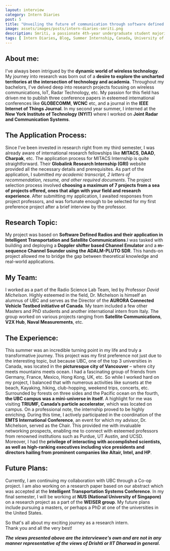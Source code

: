 ```yaml
---
layout: interview
category: Intern Diaries
post: 5
title: "Unveiling the future of communication through software defined radios"
image: assets/images/posts/intern-diaries-smriti.png
description: Smriti, a passionate 4th-year undergraduate student majoring in Electrical Engineering, dives into her incredible summer in Vancouver, at the University of British Columbia (UBC), where she assumes the role of a MITACS Research Intern. Her focus revolves around a captivating venture within the domain of next-generation Wireless Communications.
tags: [ Intern Diaries, Blog, Summer Internship, Canada, University of British Columbia (UBC) ]
---
```


## About me:  
I've always been intrigued by the **dynamic world of wireless technology**. My journey into
research was born out of a **desire to explore the uncharted territories at the intersection of
technology and academia**. Throughout my bachelors, I've delved deep into research projects
focusing on wireless communications, IoT, Radar Technology, etc. My passion for this field has
driven me to publish three conference papers in esteemed international conferences like
**GLOBECOMM**, **WCNC** etc, and a journal in the **IEEE Internet of Things Journal**. In my second
year summer, I interned at the **New York Institute of Technology (NYIT)** where I worked on **Joint
Radar and Communication Systems**.



## The Application Process:  
Since I’ve been invested in research right from my third semester, I was already aware of
international research fellowships like **MITACS**, **DAAD**, **Charpak**, etc.
The application process for MITACS Internship is quite straightforward. Their **Globalink
Research Internship (GRI)** website provided all the necessary details and prerequisites. As part
of the application, I submitted *my academic transcript, 2 letters of recommendation, resume,
and other required documents*. The project selection process involved **choosing a maximum of 7
projects from a sea of projects offered, ones that align with your field and research experience**.
After submitting my application, I awaited responses from project professors, and was fortunate
enough to be selected for my first preference project after a brief interview by the professor.



## Research Topic:  
My project was based on **Software Defined Radios and their application in Intelligent
Transportation and Satellite Communications**.I was tasked with building and deploying a **Doppler shifter based Channel Emulator** and a **m-sequence Channel Sounder using the ADALM-PLUTO SDR**. This hands-on project allowed
me to bridge the gap between theoretical knowledge and real-world applications.



## My Team:  
I worked as a part of the Radio Science Lab Team, led by Professor *David Michelson*. Highly
esteemed in the field, Dr. Michelson is himself an alumnus of UBC and serves as the Director of
the **AURORA Connected Vehicle Testbed initiative of Canada**. My team included a few other Masters and PhD students and another international intern from Italy. The group worked on various projects ranging from **Satellite Communications**, **V2X Hub**, **Naval Measurements**, etc.



## The Experience:
This summer was an incredible turning point in my life and truly a transformative journey. This
project was my first preference not just due to the interesting topic, but because UBC, one of the
top 3 universities in Canada, was located in the **picturesque city of Vancouver** – where city
meets mountains meets ocean. I had a fascinating group of friends from Germany, France,
Mexico, Hong Kong, UK, etc. So while I worked hard on my project, I balanced that with
numerous activities like sunsets at the beach, Kayaking, hiking, club-hopping, weekend trips,
concerts, etc. Surrounded by forests on three sides and the Pacific ocean on the fourth, **the
UBC campus was a mini-universe in itself**. A highlight for me was visiting **TRIUMF, Canada’s
particle accelerator**, which was located on campus.
On a professional note, the internship proved to be highly enriching. During this time, I actively
participated in the coordination of the **EMTS International Conference**, an event for which my
advisor, Dr. Michelson, served as the Chair. This provided me with invaluable networking
prospects, enabling me to connect with esteemed professors from renowned institutions such
as Purdue, UT Austin, and UCSD. Moreover, I had the **privilege of interacting with accomplished
scientists, as well as high-ranking executives including vice presidents and directors hailing from
prominent companies like Altair, Intel, and HP**.



## Future Plans: 
Currently, I am continuing my collaboration with UBC through a Co-op project. I am also working
on a research paper based on our abstract which was accepted at the **Intelligent Transportation
Systems Conference**. In my final semester, I will be working at **NUS (National University of
Singapore)** on a research project as a part of the **WEISER group**. My future plans include
pursuing a masters, or perhaps a PhD at one of the universities in the United States.


So that's all about my exciting journey as a research intern.  
Thank you and all the very best! 


_**The views presented above are the interviewee's own and are not in any manner representative of the views of Drishti or IIT Dharwad in general.**_
